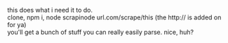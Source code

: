this does what i need it to do.  
clone, npm i, node scrapinode url.com/scrape/this (the http:// is added on for ya)  
you'll get a bunch of stuff you can really easily parse. nice, huh?

